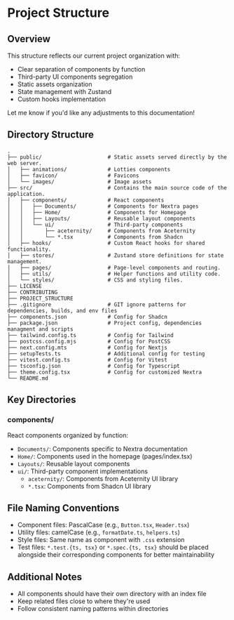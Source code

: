 # Project Structure

## Overview

This structure reflects our current project organization with:

- Clear separation of components by function
- Third-party UI components segregation
- Static assets organization
- State management with Zustand
- Custom hooks implementation

Let me know if you'd like any adjustments to this documentation!

## Directory Structure

    .
    ├── public/                     # Static assets served directly by the web server.
    │   ├── animations/             # Lotties components
    │   ├── favicon/                # Favicons
    │   └── images/                 # Image assets
    ├── src/                        # Contains the main source code of the application.
    │   ├── components/             # React components
    │   │   ├── Documents/          # Components for Nextra pages
    │   │   ├── Home/               # Components for Homepage
    │   │   ├── Layouts/            # Reusable layout components
    │   │   └── ui/                 # Third-party components
    │   │       ├── aceternity/     # Components from Aceternity
    │   │       └── *.tsx           # Components from Shadcn
    │   ├── hooks/                  # Custom React hooks for shared functionality.
    │   ├── stores/                 # Zustand store definitions for state management.
    │   ├── pages/                  # Page-level components and routing.
    │   ├── utils/                  # Helper functions and utility code.
    │   └── styles/                 # CSS and styling files.
    ├── LICENSE
    ├── CONTRIBUTING
    ├── PROJECT_STRUCTURE
    ├── .gitignore                  # GIT ignore patterns for dependencies, builds, and env files
    ├── components.json             # Config for Shadcn
    ├── package.json                # Project config, dependencies managment and scripts
    ├── tailwind.config.ts          # Config for Tailwind
    ├── postcss.config.mjs          # Config for PostCSS
    ├── next.config.mts             # Config for Nextjs
    ├── setupTests.ts               # Additional config for testing
    ├── vitest.config.ts            # Config for Vitest
    ├── tsconfig.json               # Config for Typescript
    ├── theme.config.tsx            # Config for customized Nextra
    └── README.md

## Key Directories

### components/

React components organized by function:

- `Documents/`: Components specific to Nextra documentation
- `Home/`: Components used in the homepage (pages/index.tsx)
- `Layouts/`: Reusable layout components
- `ui/`: Third-party component implementations
  - `aceternity/`: Components from Aceternity UI library
  - `*.tsx`: Components from Shadcn UI library

## File Naming Conventions

- Component files: PascalCase (e.g., `Button.tsx`, `Header.tsx`)
- Utility files: camelCase (e.g., `formatDate.ts`, `helpers.ts`)
- Style files: Same name as component with `.css` extension
- Test files: `*.test.{ts, tsx}` or `*.spec.{ts, tsx}` should be placed alongside their corresponding components for better maintainability

## Additional Notes

- All components should have their own directory with an index file
- Keep related files close to where they're used
- Follow consistent naming patterns within directories
